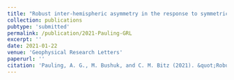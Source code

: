 ```yaml
---
title: "Robust inter-hemispheric asymmetry in the response to symmetric volcanic forcing in model large ensembles"
collection: publications
pubtype: 'submitted'
permalink: /publication/2021-Pauling-GRL
excerpt: ''
date: 2021-01-22
venue: 'Geophysical Research Letters'
paperurl: ''
citation: 'Pauling, A. G., M. Bushuk, and C. M. Bitz (2021). &quot;Robust inter-hemispheric asymmetry in the response to symmetric volcanic forcing in model large ensembles&quot; <i>Geophysical Research Letters (submitted)</i>'
---
```

